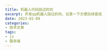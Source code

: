 ```yaml
---
title: 机器人代码踩过的坑
excerpt: 开发qq机器人踩过的坑，记录一下方便后续查找
date: 2023-02-09
categories:
- 技术文章
tags:
- js
- 服务端
---
```


## 
